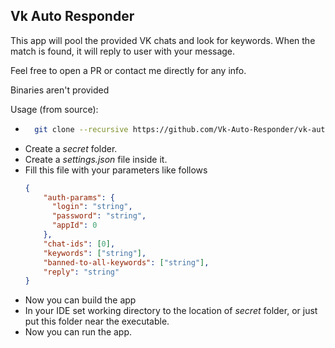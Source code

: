 ## Vk Auto Responder

This app will pool the provided VK chats and look for keywords.
When the match is found, it will reply to user with your message.

Feel free to open a PR or contact me directly for any info.

Binaries aren't provided

Usage (from source): 
- ```bash
    git clone --recursive https://github.com/Vk-Auto-Responder/vk-auto-responder.git
  ```
- Create a _secret_ folder.
- Create a _settings.json_ file inside it.
- Fill this file with your parameters like follows
    ```json
    {
        "auth-params": {
          "login": "string",
          "password": "string",
          "appId": 0
        },
        "chat-ids": [0],
        "keywords": ["string"],
        "banned-to-all-keywords": ["string"],
        "reply": "string"
    }
    ```
- Now you can build the app
- In your IDE set working directory to the location of _secret_ folder, or just put this folder near the executable. 
- Now you can run the app.